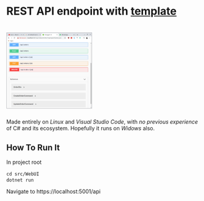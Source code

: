 # REST API endpoint with [template](https://github.com/jasontaylordev/CleanArchitecture)

<h1 align="left">
    <img src="/screenshot.png" height="200" />
</h1>

Made entirely on *Linux* and *Visual Studio Code*, with
*no previous experience* of C# and its ecosystem. Hopefully it runs on
*Widows* also.

## How To Run It

In project root

```
cd src/WebUI
dotnet run
```

Navigate to https://localhost:5001/api
